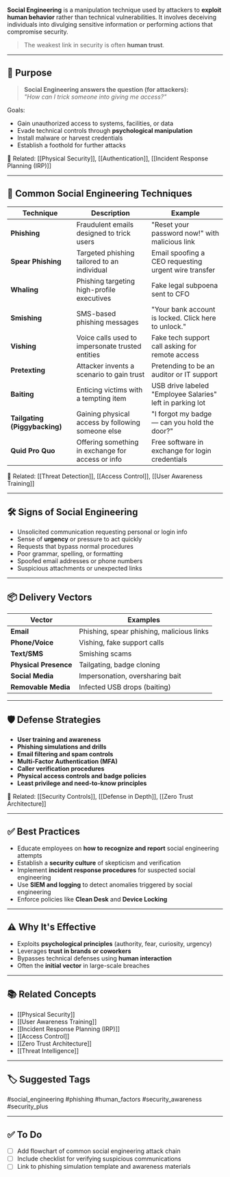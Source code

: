 **Social Engineering** is a manipulation technique used by attackers to **exploit human behavior** rather than technical vulnerabilities. It involves deceiving individuals into divulging sensitive information or performing actions that compromise security.

> The weakest link in security is often **human trust**.

---

## 🎯 Purpose

> **Social Engineering answers the question (for attackers):**  
> _"How can I trick someone into giving me access?"_

Goals:
- Gain unauthorized access to systems, facilities, or data
- Evade technical controls through **psychological manipulation**
- Install malware or harvest credentials
- Establish a foothold for further attacks

📎 Related: [[Physical Security]], [[Authentication]], [[Incident Response Planning (IRP)]]

---

## 🧱 Common Social Engineering Techniques

| Technique               | Description                                                | Example                                                  |
|--------------------------|------------------------------------------------------------|-----------------------------------------------------------|
| **Phishing**             | Fraudulent emails designed to trick users                  | "Reset your password now!" with malicious link            |
| **Spear Phishing**       | Targeted phishing tailored to an individual                | Email spoofing a CEO requesting urgent wire transfer      |
| **Whaling**              | Phishing targeting high-profile executives                 | Fake legal subpoena sent to CFO                           |
| **Smishing**             | SMS-based phishing messages                                | "Your bank account is locked. Click here to unlock."      |
| **Vishing**              | Voice calls used to impersonate trusted entities           | Fake tech support call asking for remote access           |
| **Pretexting**           | Attacker invents a scenario to gain trust                  | Pretending to be an auditor or IT support                 |
| **Baiting**              | Enticing victims with a tempting item                      | USB drive labeled "Employee Salaries" left in parking lot |
| **Tailgating (Piggybacking)** | Gaining physical access by following someone else    | "I forgot my badge — can you hold the door?"              |
| **Quid Pro Quo**         | Offering something in exchange for access or info          | Free software in exchange for login credentials           |

📎 Related: [[Threat Detection]], [[Access Control]], [[User Awareness Training]]

---

## 🛠 Signs of Social Engineering

- Unsolicited communication requesting personal or login info
- Sense of **urgency** or pressure to act quickly
- Requests that bypass normal procedures
- Poor grammar, spelling, or formatting
- Spoofed email addresses or phone numbers
- Suspicious attachments or unexpected links

---

## 📦 Delivery Vectors

| Vector             | Examples                                 |
|---------------------|------------------------------------------|
| **Email**            | Phishing, spear phishing, malicious links |
| **Phone/Voice**      | Vishing, fake support calls              |
| **Text/SMS**         | Smishing scams                           |
| **Physical Presence**| Tailgating, badge cloning                |
| **Social Media**     | Impersonation, oversharing bait          |
| **Removable Media**  | Infected USB drops (baiting)             |

---

## 🛡 Defense Strategies

- **User training and awareness**
- **Phishing simulations and drills**
- **Email filtering and spam controls**
- **Multi-Factor Authentication (MFA)**
- **Caller verification procedures**
- **Physical access controls and badge policies**
- **Least privilege and need-to-know principles**

📎 Related: [[Security Controls]], [[Defense in Depth]], [[Zero Trust Architecture]]

---

## ✅ Best Practices

- Educate employees on **how to recognize and report** social engineering attempts
- Establish a **security culture** of skepticism and verification
- Implement **incident response procedures** for suspected social engineering
- Use **SIEM and logging** to detect anomalies triggered by social engineering
- Enforce policies like **Clean Desk** and **Device Locking**

---

## ⚠️ Why It's Effective

- Exploits **psychological principles** (authority, fear, curiosity, urgency)
- Leverages **trust in brands or coworkers**
- Bypasses technical defenses using **human interaction**
- Often the **initial vector** in large-scale breaches

---

## 📚 Related Concepts

- [[Physical Security]]
- [[User Awareness Training]]
- [[Incident Response Planning (IRP)]]
- [[Access Control]]
- [[Zero Trust Architecture]]
- [[Threat Intelligence]]

---

## 🏷 Suggested Tags

#social_engineering #phishing #human_factors #security_awareness #security_plus

---

## ✅ To Do

- [ ] Add flowchart of common social engineering attack chain
- [ ] Include checklist for verifying suspicious communications
- [ ] Link to phishing simulation template and awareness materials
